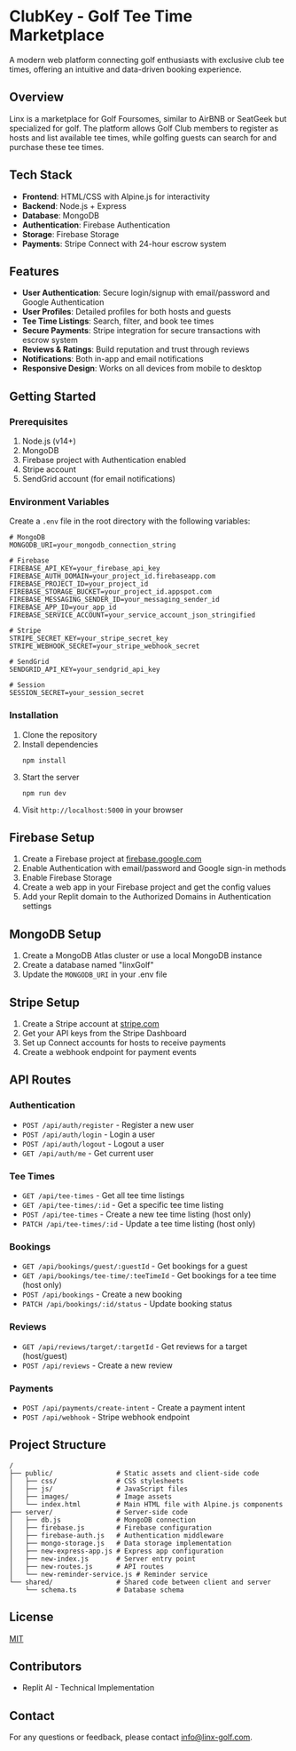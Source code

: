 # ClubKey - Golf Tee Time Marketplace

A modern web platform connecting golf enthusiasts with exclusive club tee times, offering an intuitive and data-driven booking experience.

## Overview

Linx is a marketplace for Golf Foursomes, similar to AirBNB or SeatGeek but specialized for golf. The platform allows Golf Club members to register as hosts and list available tee times, while golfing guests can search for and purchase these tee times.

## Tech Stack

- **Frontend**: HTML/CSS with Alpine.js for interactivity
- **Backend**: Node.js + Express
- **Database**: MongoDB
- **Authentication**: Firebase Authentication
- **Storage**: Firebase Storage
- **Payments**: Stripe Connect with 24-hour escrow system

## Features

- **User Authentication**: Secure login/signup with email/password and Google Authentication
- **User Profiles**: Detailed profiles for both hosts and guests
- **Tee Time Listings**: Search, filter, and book tee times
- **Secure Payments**: Stripe integration for secure transactions with escrow system
- **Reviews & Ratings**: Build reputation and trust through reviews
- **Notifications**: Both in-app and email notifications
- **Responsive Design**: Works on all devices from mobile to desktop

## Getting Started

### Prerequisites

1. Node.js (v14+)
2. MongoDB
3. Firebase project with Authentication enabled
4. Stripe account
5. SendGrid account (for email notifications)

### Environment Variables

Create a `.env` file in the root directory with the following variables:

```
# MongoDB
MONGODB_URI=your_mongodb_connection_string

# Firebase
FIREBASE_API_KEY=your_firebase_api_key
FIREBASE_AUTH_DOMAIN=your_project_id.firebaseapp.com
FIREBASE_PROJECT_ID=your_project_id
FIREBASE_STORAGE_BUCKET=your_project_id.appspot.com
FIREBASE_MESSAGING_SENDER_ID=your_messaging_sender_id
FIREBASE_APP_ID=your_app_id
FIREBASE_SERVICE_ACCOUNT=your_service_account_json_stringified

# Stripe
STRIPE_SECRET_KEY=your_stripe_secret_key
STRIPE_WEBHOOK_SECRET=your_stripe_webhook_secret

# SendGrid
SENDGRID_API_KEY=your_sendgrid_api_key

# Session
SESSION_SECRET=your_session_secret
```

### Installation

1. Clone the repository
2. Install dependencies
   ```
   npm install
   ```
3. Start the server
   ```
   npm run dev
   ```
4. Visit `http://localhost:5000` in your browser

## Firebase Setup

1. Create a Firebase project at [firebase.google.com](https://firebase.google.com)
2. Enable Authentication with email/password and Google sign-in methods
3. Enable Firebase Storage
4. Create a web app in your Firebase project and get the config values
5. Add your Replit domain to the Authorized Domains in Authentication settings

## MongoDB Setup

1. Create a MongoDB Atlas cluster or use a local MongoDB instance
2. Create a database named "linxGolf"
3. Update the `MONGODB_URI` in your .env file

## Stripe Setup

1. Create a Stripe account at [stripe.com](https://stripe.com)
2. Get your API keys from the Stripe Dashboard
3. Set up Connect accounts for hosts to receive payments
4. Create a webhook endpoint for payment events

## API Routes

### Authentication
- `POST /api/auth/register` - Register a new user
- `POST /api/auth/login` - Login a user
- `POST /api/auth/logout` - Logout a user
- `GET /api/auth/me` - Get current user

### Tee Times
- `GET /api/tee-times` - Get all tee time listings
- `GET /api/tee-times/:id` - Get a specific tee time listing
- `POST /api/tee-times` - Create a new tee time listing (host only)
- `PATCH /api/tee-times/:id` - Update a tee time listing (host only)

### Bookings
- `GET /api/bookings/guest/:guestId` - Get bookings for a guest
- `GET /api/bookings/tee-time/:teeTimeId` - Get bookings for a tee time (host only)
- `POST /api/bookings` - Create a new booking
- `PATCH /api/bookings/:id/status` - Update booking status

### Reviews
- `GET /api/reviews/target/:targetId` - Get reviews for a target (host/guest)
- `POST /api/reviews` - Create a new review

### Payments
- `POST /api/payments/create-intent` - Create a payment intent
- `POST /api/webhook` - Stripe webhook endpoint

## Project Structure

```
/
├── public/                # Static assets and client-side code
│   ├── css/               # CSS stylesheets
│   ├── js/                # JavaScript files
│   ├── images/            # Image assets
│   └── index.html         # Main HTML file with Alpine.js components
├── server/                # Server-side code
│   ├── db.js              # MongoDB connection
│   ├── firebase.js        # Firebase configuration
│   ├── firebase-auth.js   # Authentication middleware
│   ├── mongo-storage.js   # Data storage implementation
│   ├── new-express-app.js # Express app configuration
│   ├── new-index.js       # Server entry point
│   ├── new-routes.js      # API routes
│   └── new-reminder-service.js # Reminder service
└── shared/                # Shared code between client and server
    └── schema.ts          # Database schema
```

## License

[MIT](LICENSE)

## Contributors

- Replit AI - Technical Implementation

## Contact

For any questions or feedback, please contact [info@linx-golf.com](mailto:info@linx-golf.com).